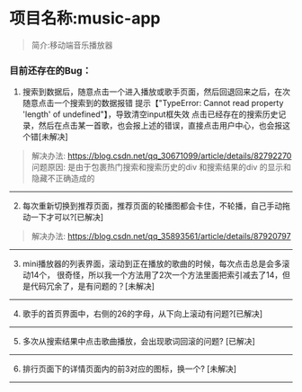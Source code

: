 # 项目名称:music-app

> 简介:移动端音乐播放器

### 目前还存在的Bug：

1. 搜索到数据后，随意点击一个进入播放或歌手页面，然后回退回来之后，在次随意点击一个搜索到的数据报错
   提示【"TypeError: Cannot read property 'length' of undefined"】，导致清空input框失效
   点击已经存在的搜索历史记录，然后在点击某一首歌，也会报上述的错误，直接点击用户中心，也会报这个错[未解决]
> 解决办法: https://blog.csdn.net/qq_30671099/article/details/82792270
> 问题原因: 是由于包裹热门搜索和搜索历史的div 和搜索结果的div 的显示和隐藏不正确造成的
---
2. 每次重新切换到推荐页面，推荐页面的轮播图都会卡住，不轮播，自己手动拖动一下才可以?[已解决]
> 解决办法: https://blog.csdn.net/qq_35893561/article/details/87920797
---
3. mini播放器的列表界面，滚动到正在播放的歌曲的时候，每次点击总是会多滚动14个，
   很奇怪，所以我一个方法用了2次一个方法里面把索引减去了14，但是代码冗余了，是有问题的？[未解决]
---
4. 歌手的首页界面中，右侧的26的字母，从下向上滚动有问题?[已解决]
---
5. 多次从搜索结果中点击歌曲播放，会出现歌词回滚的问题? [已解决]
---
6. 排行页面下的详情页面内的前3对应的图标，换一个? [未解决]
---
